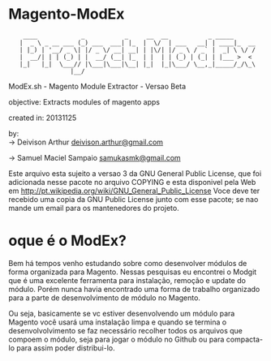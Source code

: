 Magento-ModEx
=============

        ____            _           _     __  __           _ _____
       |  _ \ _ __ ___ (_) ___  ___| |_  |  \/  | ___   __| | ____|_  __
       | |_) | '__/ _ \| |/ _ \/ __| __| | |\/| |/ _ \ / _` |  _| \ \/ /
       |  __/| | | (_) | |  __/ (__| |_  | |  | | (_) | (_| | |___ >  <
       |_|   |_|  \___// |\___|\___|\__| |_|  |_|\___/ \__,_|_____/_/\_\
                     |__/

ModEx.sh - Magento Module Extractor - Versao Beta

objective: Extracts modules of magento apps   

created in: 20131125    


by:    
-> Deivison Arthur <deivison.arthur@gmail.com> 

-> Samuel Maciel Sampaio <samukasmk@gmail.com> 



Este arquivo esta sujeito a versao 3 da GNU General Public License, que foi adicionada nesse pacote no arquivo COPYING e esta disponivel pela Web em http://pt.wikipedia.org/wiki/GNU_General_Public_License Voce deve ter recebido uma copia da GNU Public License junto com esse pacote; se nao mande um email para os mantenedores do projeto.

   
oque é o ModEx?
=============

Bem há tempos venho estudando sobre como desenvolver módulos de forma organizada para Magento. Nessas pesquisas eu 
encontrei o Modgit que é uma excelente ferramenta para instalação, remoção e update do módulo. Porém nunca havia 
encontrado uma forma de trabalho organizado para a parte de desenvolvimento de módulo no Magento.

Ou seja, basicamente se vc estiver desenvolvendo um módulo para Magento você usará uma instalação limpa e
quando se termina o desenvolvolvimento se faz necessário recolher todos os arquivos que compoem o módulo, seja
para jogar o módulo no Github ou para compacta-lo para assim poder distribui-lo.

